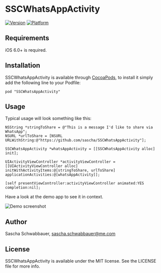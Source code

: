 # SSCWhatsAppActivity

[![Version](http://cocoapod-badges.herokuapp.com/v/SSCWhatsAppActivity/badge.png)](http://cocoadocs.org/docsets/SSCWhatsAppActivity)
[![Platform](http://cocoapod-badges.herokuapp.com/p/SSCWhatsAppActivity/badge.png)](http://cocoadocs.org/docsets/SSCWhatsAppActivity)

## Requirements

iOS 6.0+ is required.

## Installation

SSCWhatsAppActivity is available through [CocoaPods](http://cocoapods.org), to install
it simply add the following line to your Podfile:

	pod "SSCWhatsAppActivity"

## Usage

Typical usage will look something like this:

	NSString *stringToShare = @"This is a message I'd like to share via WhatsApp";
	NSURL *urlToShare = [NSURL URLWithString:@"https://github.com/sascha/SSCWhatsAppActivity"];
    	
	SSCWhatsAppActivity *whatsAppActivity = [[SSCWhatsAppActivity alloc] init];
    
	UIActivityViewController *activityViewController = [[UIActivityViewController alloc] initWithActivityItems:@[stringToShare, urlToShare] applicationActivities:@[whatsAppActivity]];
	
	[self presentViewController:activityViewController animated:YES completion:nil];
	
Have a look at the demo app to see it in context.

![Demo screenshot](https://raw.github.com/sascha/SSCWhatsAppActivity/master/screenshot.png)

## Author

Sascha Schwabbauer, sascha.schwabbauer@me.com

## License

SSCWhatsAppActivity is available under the MIT license. See the LICENSE file for more info.
